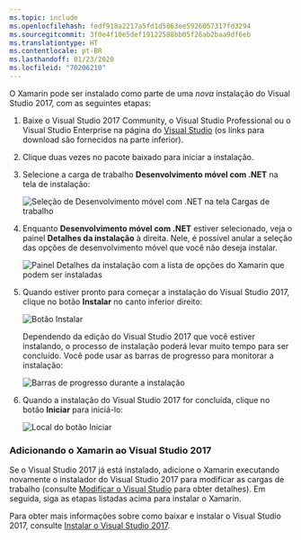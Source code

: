 ```yaml
---
ms.topic: include
ms.openlocfilehash: fedf918a2217a5fd1d5863ee5926057317fd3294
ms.sourcegitcommit: 3f0e4f10e5def19122588bb05f26ab2baa9df6eb
ms.translationtype: HT
ms.contentlocale: pt-BR
ms.lasthandoff: 01/23/2020
ms.locfileid: "70206210"
---
```

O Xamarin pode ser instalado como parte de uma _nova_ instalação do Visual Studio 2017, com as seguintes etapas:

1. Baixe o Visual Studio 2017 Community, o Visual Studio Professional ou o Visual Studio Enterprise na página do [Visual Studio](https://visualstudio.microsoft.com/vs/) (os links para download são fornecidos na parte inferior).

2. Clique duas vezes no pacote baixado para iniciar a instalação.

3. Selecione a carga de trabalho **Desenvolvimento móvel com .NET** na tela de instalação:

    ![Seleção de Desenvolvimento móvel com .NET na tela Cargas de trabalho](~/get-started/installation/windows-images/01-mobile-dev-workload.png)

4. Enquanto **Desenvolvimento móvel com .NET** estiver selecionado, veja o painel **Detalhes da instalação** à direita. Nele, é possível anular a seleção das opções de desenvolvimento móvel que você não deseja instalar.

    ![Painel Detalhes da instalação com a lista de opções do Xamarin que podem ser instaladas](~/get-started/installation/windows-images/02-summary.png)

5. Quando estiver pronto para começar a instalação do Visual Studio 2017, clique no botão **Instalar** no canto inferior direito:

    ![Botão Instalar](~/get-started/installation/windows-images/03-click-install.png)

   Dependendo da edição do Visual Studio 2017 que você estiver instalando, o processo de instalação poderá levar muito tempo para ser concluído. Você pode usar as barras de progresso para monitorar a instalação:

    ![Barras de progresso durante a instalação](~/get-started/installation/windows-images/04-progress-bars.png)

6. Quando a instalação do Visual Studio 2017 for concluída, clique no botão **Iniciar** para iniciá-lo:

    ![Local do botão Iniciar](~/get-started/installation/windows-images/05-launch.png)

<a name="vs2017" />

### <a name="adding-xamarin-to-visual-studio-2017"></a>Adicionando o Xamarin ao Visual Studio 2017

Se o Visual Studio 2017 já está instalado, adicione o Xamarin executando novamente o instalador do Visual Studio 2017 para modificar as cargas de trabalho (consulte [Modificar o Visual Studio](https://docs.microsoft.com/visualstudio/install/modify-visual-studio) para obter detalhes). Em seguida, siga as etapas listadas acima para instalar o Xamarin.

Para obter mais informações sobre como baixar e instalar o Visual Studio 2017, consulte [Instalar o Visual Studio 2017](https://docs.microsoft.com/visualstudio/install/install-visual-studio).

